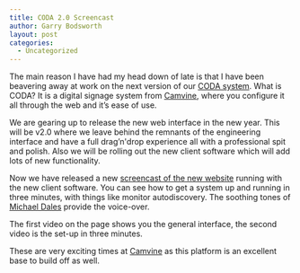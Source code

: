 ```yaml
---
title: CODA 2.0 Screencast
author: Garry Bodsworth
layout: post
categories:
  - Uncategorized
---
```

The main reason I have had my head down of late is that I have been beavering away at work on the next version of our [CODA system][1]. What is CODA? It is a digital signage system from [Camvine][2], where you configure it all through the web and it&#8217;s ease of use.

We are gearing up to release the new web interface in the new year. This will be v2.0 where we leave behind the remnants of the engineering interface and have a full drag&#8217;n'drop experience all with a professional spit and polish. Also we will be rolling out the new client software which will add lots of new functionality.

Now we have released a new [screencast of the new website][3] running with the new client software. You can see how to get a system up and running in three minutes, with things like monitor autodiscovery. The soothing tones of [Michael Dales][4] provide the voice-over.

The first video on the page shows you the general interface, the second video is the set-up in three minutes.

These are very exciting times at [Camvine][5] as this platform is an excellent base to build off as well.

 [1]: http://camvine.com/products/coda
 [2]: http://camvine.com/
 [3]: http://camvine.com/products/coda/screencasts
 [4]: http://michaelandlaura.org.uk/~michael/blog/
 [5]: http://www.camvine.com